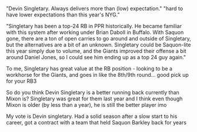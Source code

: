 "Devin Singletary. Always delivers more than (low) expectation."
"hard to have lower expectations than this year's NYG."

"Singletary has been a top-24 RB in PPR historically.  He became familiar with this system after working under Brian Daboll in Buffalo.  With Saquon gone, there are a ton of open carries to go around and outside of Singletary, but the alternatives are a bit of an unknown.  Singletary could be Saquon-lite this year simply due to volume, and the Giants improved their offense a bit around Daniel Jones, so I could see him ending up as a top 24 guy again."

To me, Singletary has great value at the RB position - looking to be a workhorse for the Giants, and goes in like the 8th/9th round... good pick up for your RB3

So do you think Devin Singletary is a better running back currently than Mixon is? Singletary was great for them last year and I think even though Mixon is older (by less than a year), he is still the better player imo

My vote is Devin singletary. Had a solid season after a slow start to his career, got a contract with a team that held Saquon Barkley back for years
